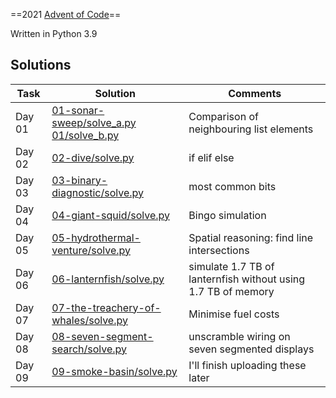 ==2021 [Advent of Code](https://adventofcode.com/)==

Written in Python 3.9

## Solutions

Task | Solution | Comments
---  | ---      | ---
Day 01 | [01-sonar-sweep/solve_a.py](01-sonar-sweep/solver_a.py) [01/solve_b.py](01-sonar-sweep/solve_b.py) | Comparison of neighbouring list elements
Day 02 | [02-dive/solve.py](02-dive/solve.py) | if elif else
Day 03 | [03-binary-diagnostic/solve.py](03-binary-diagnostic/solve.py)  | most common bits 
Day 04 | [04-giant-squid/solve.py](04-giant-squid/solve.py) | Bingo simulation 
Day 05 | [05-hydrothermal-venture/solve.py](05-hydrothermal-venture/solve.py) | Spatial reasoning: find line intersections
Day 06 | [06-lanternfish/solve.py](06-lanternfish/solve.py) | simulate 1.7 TB of lanternfish without using 1.7 TB of memory
Day 07 | [07-the-treachery-of-whales/solve.py](07-the-treachery-of-whales/solve.py) | Minimise fuel costs
Day 08 | [08-seven-segment-search/solve.py](08-seven-segment-search/solve.py) | unscramble wiring on seven segmented displays
Day 09 | [09-smoke-basin/solve.py](09-smoke-basin/solve.py) | I'll finish uploading these later 
